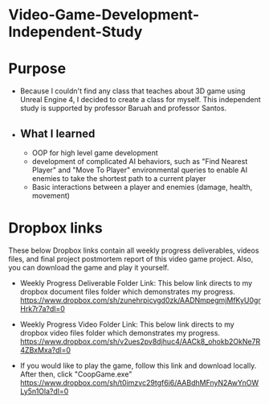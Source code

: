 # Video-Game-Development-Independent-Study


# Purpose

- Because I couldn't find any class that teaches about 3D game using Unreal Engine 4, I decided to create a class for myself. This independent study is supported by professor Baruah and professor Santos. 

- ## What I learned
  - OOP for high level game development
  - development of complicated AI behaviors, such as "Find Nearest Player" and "Move To Player" environmental queries to enable AI enemies to take the shortest path to a current player
  - Basic interactions between a player and enemies (damage, health, movement) 

# Dropbox links
These below Dropbox links contain all weekly progress deliverables, videos files, and final project postmortem report of this video game project. Also, you can download the game and play it yourself. 

- Weekly Progress Deliverable Folder Link:
This below link directs to my dropbox document files folder which demonstrates my progress.
https://www.dropbox.com/sh/zunehrpicvgd0zk/AADNmpegmjMfKyU0grHrk7r7a?dl=0

- Weekly Progress Video Folder Link:
This below link directs to my dropbox video files folder which demonstrates my progress.
https://www.dropbox.com/sh/v2ues2pv8djhuc4/AACk8_ohokb2OkNe7R4ZBxMxa?dl=0

- If you would like to play the game, follow this link and download locally. After then, click "CoopGame.exe"
https://www.dropbox.com/sh/t0imzvc29tgf6i6/AABdhMFnyN2AwYnOWLy5n1Ola?dl=0

